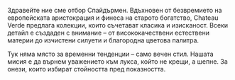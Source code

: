 Здравейте ние сме отбор Спайдърмен. Вдъхновен от безвремието на европейската аристокрация и финеса на старото богатство, Chateau Verde предлага колекции, които съчетават класика и изисканост. Всеки детайл е създаден с внимание – от висококачествени естествени материи до изчистени силуети и благородна цветова палитра.

Тук няма място за временни тенденции – само вечен стил.
Нашата мисия е да върнем уважението към лукса, който не крещи, а шепне. За онези, които избират стойността пред показността.
